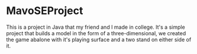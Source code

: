 # MavoSEProject

This is a project in Java that my friend and I made in college. It's a simple project that builds a model in the form of a three-dimensional,
we created the game abalone with it's playing surface and a two stand on either side of it.



